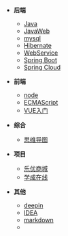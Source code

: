 - **后端**
  - [Java](backend/java/_sidebar.md)
  - [JavaWeb](backend/javaweb/_sidebar.md)
  - [mysql](backend/mysql/_sidebar.md)
  - [Hibernate](backend/hibernate/_sidebar.md)
  - [WebService](backend/webservice/_sidebar.md)
  - [Spring Boot](backend/springboot/_sidebar.md)
  - [Spring Cloud](backend/springCloud/_sidebar.md)
- **前端**
  - [node](/frontend/node/md/_sidebar.md)
  - [ECMAScript](frontend/ecmascript/_sidebar.md)
  - [VUE入门](frontend/vue/_sidebar.md)
- **综合**
  
  - [思维导图](common/minds/_sidebar.md)
- **项目**
  
  - [乐优商城](project/leyoumall/_sidebar.md)
  - [学成在线](project/XCEdu/_sidebar.md)
- **其他**

  - [deepin](others/deepin/_sidebar.md)
  - [IDEA](others/idea/_sidebar.md)
  - [markdown](others/markdown/_sidebar.md)
  - <div style="display:none"> [简历](others/resume.md) </div>

